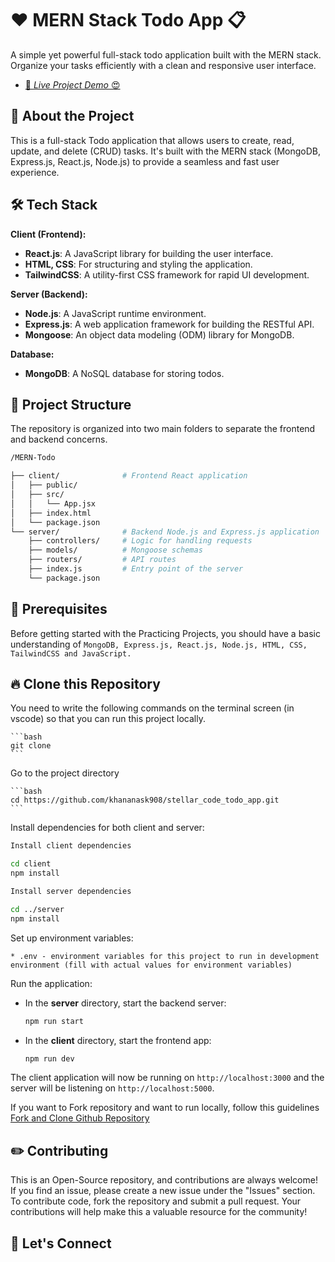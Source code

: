 # ❤️ MERN Stack Todo App 📋

A simple yet powerful full-stack todo application built with the MERN stack. Organize your tasks efficiently with a clean and responsive user interface.

- [🚀 _Live Project Demo_ 😍](https://mern-todofy.netlify.app/)

## 🚀 About the Project

This is a full-stack Todo application that allows users to create, read, update, and delete (CRUD) tasks. It's built with the MERN stack (MongoDB, Express.js, React.js, Node.js) to provide a seamless and fast user experience.

## 🛠️ Tech Stack

**Client (Frontend):**

- **React.js**: A JavaScript library for building the user interface.
- **HTML, CSS**: For structuring and styling the application.
- **TailwindCSS**: A utility-first CSS framework for rapid UI development.

**Server (Backend):**

- **Node.js**: A JavaScript runtime environment.
- **Express.js**: A web application framework for building the RESTful API.
- **Mongoose**: An object data modeling (ODM) library for MongoDB.

**Database:**

- **MongoDB**: A NoSQL database for storing todos.

## 🌱 Project Structure

The repository is organized into two main folders to separate the frontend and backend concerns.

```bash
/MERN-Todo

├── client/              # Frontend React application
│   ├── public/
│   ├── src/
│   │   └── App.jsx
│   ├── index.html
│   └── package.json
└── server/              # Backend Node.js and Express.js application
    ├── controllers/     # Logic for handling requests
    ├── models/          # Mongoose schemas
    ├── routers/         # API routes
    ├── index.js         # Entry point of the server
    └── package.json
```

## 🎻 Prerequisites

Before getting started with the Practicing Projects, you should have a basic understanding of `MongoDB, Express.js, React.js, Node.js, HTML, CSS, TailwindCSS and JavaScript.`

## 🔥 Clone this Repository

You need to write the following commands on the terminal screen (in vscode) so that you can run this project locally.

    ```bash
    git clone 
    ```

Go to the project directory

    ```bash
    cd https://github.com/khananask908/stellar_code_todo_app.git
    ```

Install dependencies for both client and server:

```bash
Install client dependencies

cd client
npm install

Install server dependencies

cd ../server
npm install
```

Set up environment variables:

    * .env - environment variables for this project to run in development environment (fill with actual values for environment variables)

Run the application:

- In the **server** directory, start the backend server:

  ```bash
  npm run start
  ```

- In the **client** directory, start the frontend app:
  ```bash
  npm run dev
  ```

The client application will now be running on `http://localhost:3000` and the server will be listening on `http://localhost:5000`.

If you want to Fork repository and want to run locally, follow this guidelines [Fork and Clone Github Repository](https://docs.github.com/en/get-started/quickstart/fork-a-repo)

## ✏️ Contributing

This is an Open-Source repository, and contributions are always welcome! If you find an issue, please create a new issue under the "Issues" section. To contribute code, fork the repository and submit a pull request. Your contributions will help make this a valuable resource for the community!

## 🤝 Let's Connect



